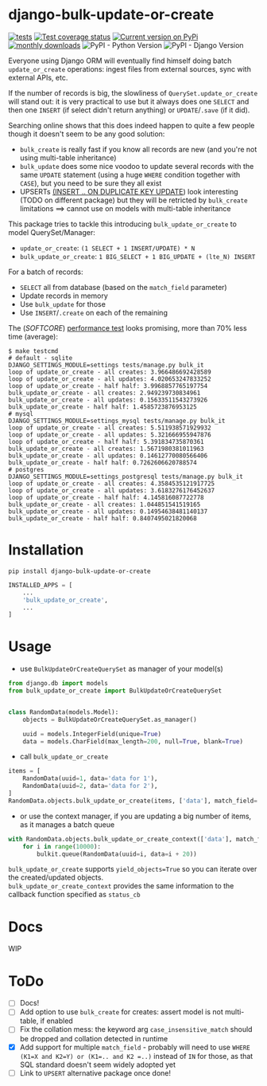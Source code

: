 # django-bulk-update-or-create


[![tests](https://github.com/fopina/django-bulk-update-or-create/workflows/tests/badge.svg)](https://github.com/fopina/django-bulk-update-or-create/actions?query=workflow%3Atests)
[![Test coverage status](https://codecov.io/gh/fopina/django-bulk-update-or-create/branch/master/graph/badge.svg)](https://codecov.io/gh/fopina/django-bulk-update-or-create)
[![Current version on PyPi](https://img.shields.io/pypi/v/django-bulk-update-or-create)](https://pypi.org/project/django-bulk-update-or-create/)
[![monthly downloads](https://img.shields.io/pypi/dm/django-bulk-update-or-create)](https://pypi.org/project/django-bulk-update-or-create/)
![PyPI - Python Version](https://img.shields.io/pypi/pyversions/django-bulk-update-or-create)
![PyPI - Django Version](https://img.shields.io/pypi/djversions/django-bulk-update-or-create)


Everyone using Django ORM will eventually find himself doing batch `update_or_create` operations: ingest files from external sources, sync with external APIs, etc.

If the number of records is big, the slowliness of `QuerySet.update_or_create` will stand out: it is very practical to use but it always does one `SELECT` and then one `INSERT` (if select didn't return anything) or `UPDATE`/`.save` (if it did).

Searching online shows that this does indeed happen to quite a few people though it doesn't seem to be any good solution:

* `bulk_create` is really fast if you know all records are new (and you're not using multi-table inheritance)
* `bulk_update` does some nice voodoo to update several records with the same `UPDATE` statement (using a huge `WHERE` condition together with `CASE`), but you need to be sure they all exist
* UPSERTs [(INSERT .. ON DUPLICATE KEY UPDATE](https://dev.mysql.com/doc/refman/8.0/en/insert-on-duplicate.html)) look interesting (TODO on different package) but they will be retricted by `bulk_create` limitations ==> cannot use on models with multi-table inheritance

This package tries to tackle this introducing `bulk_update_or_create` to model QuerySet/Manager:
* `update_or_create`: `(1 SELECT + 1 INSERT/UPDATE) * N`
* `bulk_update_or_create`: `1 BIG_SELECT + 1 BIG_UPDATE + (lte_N) INSERT`

For a batch of records:

* `SELECT` all from database (based on the `match_field` parameter)
* Update records in memory
* Use `bulk_update` for those
* Use `INSERT`/`.create` on each of the remaining

The (*SOFTCORE*) [performance test](tests/tests/management/commands/bulk_it.py) looks promising, more than 70% less time (average):

```shell
$ make testcmd
# default - sqlite
DJANGO_SETTINGS_MODULE=settings tests/manage.py bulk_it
loop of update_or_create - all creates: 3.966486692428589
loop of update_or_create - all updates: 4.020653247833252
loop of update_or_create - half half: 3.9968857765197754
bulk_update_or_create - all creates: 2.949239730834961
bulk_update_or_create - all updates: 0.15633511543273926
bulk_update_or_create - half half: 1.4585723876953125
# mysql
DJANGO_SETTINGS_MODULE=settings_mysql tests/manage.py bulk_it
loop of update_or_create - all creates: 5.511938571929932
loop of update_or_create - all updates: 5.321666955947876
loop of update_or_create - half half: 5.391834735870361
bulk_update_or_create - all creates: 1.5671980381011963
bulk_update_or_create - all updates: 0.14612770080566406
bulk_update_or_create - half half: 0.7262606620788574
# postgres
DJANGO_SETTINGS_MODULE=settings_postgresql tests/manage.py bulk_it
loop of update_or_create - all creates: 4.3584535121917725
loop of update_or_create - all updates: 3.6183276176452637
loop of update_or_create - half half: 4.145816087722778
bulk_update_or_create - all creates: 1.044851541519165
bulk_update_or_create - all updates: 0.14954638481140137
bulk_update_or_create - half half: 0.8407495021820068
```

Installation
============

```
pip install django-bulk-update-or-create
```

```py
INSTALLED_APPS = [
    ...
    'bulk_update_or_create',
    ...
]
```

Usage
=====

* use `BulkUpdateOrCreateQuerySet` as manager of your model(s)

```python
from django.db import models
from bulk_update_or_create import BulkUpdateOrCreateQuerySet


class RandomData(models.Model):
    objects = BulkUpdateOrCreateQuerySet.as_manager()

    uuid = models.IntegerField(unique=True)
    data = models.CharField(max_length=200, null=True, blank=True)
```

* call `bulk_update_or_create`

```python
items = [
    RandomData(uuid=1, data='data for 1'),
    RandomData(uuid=2, data='data for 2'),
]
RandomData.objects.bulk_update_or_create(items, ['data'], match_field='uuid')
```

* or use the context manager, if you are updating a big number of items, as it manages a batch queue

```python
with RandomData.objects.bulk_update_or_create_context(['data'], match_field='uuid', batch_size=10) as bulkit:
    for i in range(10000):
        bulkit.queue(RandomData(uuid=i, data=i + 20))
```

`bulk_update_or_create` supports `yield_objects=True` so you can iterate over the created/updated objects.  
`bulk_update_or_create_context` provides the same information to the callback function specified as `status_cb`

Docs
====

WIP

ToDo
====

* [ ]  Docs!
* [ ]  Add option to use `bulk_create` for creates: assert model is not multi-table, if enabled
* [ ]  Fix the collation mess: the keyword arg `case_insensitive_match` should be dropped and collation detected in runtime
* [x]  Add support for multiple `match_field` - probably will need to use `WHERE (K1=X and K2=Y) or (K1=.. and K2
=..)` instead of `IN` for those, as that SQL standard doesn't seem widely adopted yet
* [ ]  Link to `UPSERT` alternative package once done!
